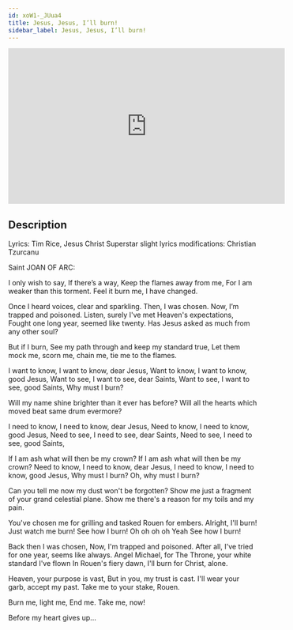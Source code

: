 ```yaml
---
id: xoW1-_JUua4
title: Jesus, Jesus, I’ll burn!
sidebar_label: Jesus, Jesus, I’ll burn!
---
```


<iframe
  width="560"
  height="315"
  src="https://www.youtube.com/embed/xoW1-_JUua4"
  title="YouTube video player"
  frameborder="0"
  allow="accelerometer; autoplay; clipboard-write; encrypted-media; gyroscope; picture-in-picture; web-share"
  referrerpolicy="strict-origin-when-cross-origin"
  allowfullscreen
></iframe>

## Description

Lyrics: Tim Rice, Jesus Christ Superstar
slight lyrics modifications: Christian Tzurcanu

Saint JOAN OF ARC:

I only wish to say,
If there’s a way,
Keep the flames away from me,
For I am weaker than this torment.
Feel it burn me, I have changed.

Once I heard voices, clear and sparkling.
Then, I was chosen.
Now, I’m trapped and poisoned.
Listen, surely I've met Heaven's expectations,
Fought one long year, seemed like twenty.
Has Jesus asked as much from any other soul?

But if I burn,
See my path through and keep my standard true,
Let them mock me, scorn me, chain me, tie me to the flames.

I want to know, I want to know, dear Jesus,
Want to know, I want to know, good Jesus,
Want to see, I want to see, dear Saints,
Want to see, I want to see, good Saints,
Why must I burn?

Will my name shine brighter than it ever has before?
Will all the hearts which moved beat same drum evermore?

I need to know, I need to know, dear Jesus,
Need to know, I need to know, good Jesus,
Need to see, I need to see, dear Saints,
Need to see, I need to see, good Saints,

If I am ash what will then be my crown?
If I am ash what will then be my crown?
Need to know, I need to know, dear Jesus,
I need to know, I need to know, good Jesus,
Why must I burn? Oh, why must I burn?

Can you tell me now my dust won't be forgotten?
Show me just a fragment of your grand celestial plane.
Show me there's a reason for my toils and my pain.

You've chosen me for grilling and tasked Rouen for embers.
Alright, I'll burn!
Just watch me burn!
See how I burn!
Oh oh oh oh
Yeah
See how I burn!


Back then I was chosen,
Now, I'm trapped and poisoned.
After all, I've tried for one year, seems like always.
Angel Michael, for The Throne, your white standard I've flown
In Rouen's fiery dawn, I'll burn for Christ, alone.

Heaven, your purpose is vast,
But in you, my trust is cast.
I'll wear your garb, accept my past.
Take me to your stake, Rouen.

Burn me, light me,
End me.
Take me, now!

Before my heart gives up...
